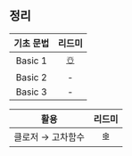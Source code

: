 ## 정리

| 기초 문법 |   리드미   |
| :--: | :----------: |
| Basic 1 | [☃️](https://github.com/EunHee-Jeong/iOS-Labs/blob/51b15e02b9b4a95a1b4d9f17798dd470bca19d1d/Syntax/%EC%BD%98%EC%86%94%EB%A1%9C%EA%B7%B8,%20%EC%83%81%EC%88%98%EC%99%80%20%EB%B3%80%EC%88%98,%20%EB%8D%B0%EC%9D%B4%ED%84%B0%20%ED%83%80%EC%9E%85,%20%ED%95%A8%EC%88%98.md) |
| Basic 2 | - |
| Basic 3 | - |

| 활용 |   리드미   |
| :--: | :----------: |
| 클로저 → 고차함수 | [❄️](https://github.com/EunHee-Jeong/iOS-Labs/blob/a57013eb67b65aba6fd8ab3c43e8bf4ada1479f7/Syntax/%EA%B3%A0%EC%B0%A8%ED%95%A8%EC%88%98.md) |
